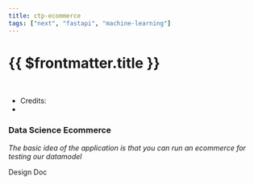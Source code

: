 ```yaml
---
title: ctp-ecommerce
tags: ["next", "fastapi", "machine-learning"]
---
```



# {{ $frontmatter.title }}

<TagBadge />

&nbsp;
&nbsp;
- Credits:
- 
### Data Science Ecommerce


*The basic idea of the application is that you can run an ecommerce for testing our datamodel*

Design Doc



